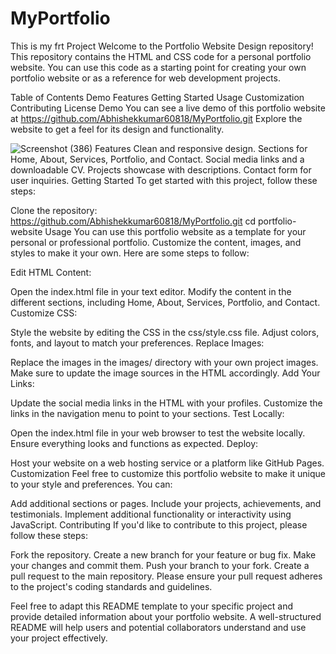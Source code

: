 # MyPortfolio
This is my frt Project
Welcome to the Portfolio Website Design repository! This repository contains the HTML and CSS code for a personal portfolio website. You can use this code as a starting point for creating your own portfolio website or as a reference for web development projects.

Table of Contents
Demo
Features
Getting Started
Usage
Customization
Contributing
License
Demo
You can see a live demo of this portfolio website at https://github.com/Abhishekkumar60818/MyPortfolio.git  Explore the website to get a feel for its design and functionality.

![Screenshot (386)](https://github.com/Abhishekkumar60818/MyPortfolio/assets/95571253/bd480cef-ffdc-4d0f-879c-ee14c8c26ac3)
Features
Clean and responsive design.
Sections for Home, About, Services, Portfolio, and Contact.
Social media links and a downloadable CV.
Projects showcase with descriptions.
Contact form for user inquiries.
Getting Started
To get started with this project, follow these steps:

Clone the repository:
https://github.com/Abhishekkumar60818/MyPortfolio.git
cd portfolio-website
Usage
You can use this portfolio website as a template for your personal or professional portfolio. Customize the content, images, and styles to make it your own. Here are some steps to follow:

Edit HTML Content:

Open the index.html file in your text editor.
Modify the content in the different sections, including Home, About, Services, Portfolio, and Contact.
Customize CSS:

Style the website by editing the CSS in the css/style.css file.
Adjust colors, fonts, and layout to match your preferences.
Replace Images:

Replace the images in the images/ directory with your own project images.
Make sure to update the image sources in the HTML accordingly.
Add Your Links:

Update the social media links in the HTML with your profiles.
Customize the links in the navigation menu to point to your sections.
Test Locally:

Open the index.html file in your web browser to test the website locally.
Ensure everything looks and functions as expected.
Deploy:

Host your website on a web hosting service or a platform like GitHub Pages.
Customization
Feel free to customize this portfolio website to make it unique to your style and preferences. You can:

Add additional sections or pages.
Include your projects, achievements, and testimonials.
Implement additional functionality or interactivity using JavaScript.
Contributing
If you'd like to contribute to this project, please follow these steps:

Fork the repository.
Create a new branch for your feature or bug fix.
Make your changes and commit them.
Push your branch to your fork.
Create a pull request to the main repository.
Please ensure your pull request adheres to the project's coding standards and guidelines.

Feel free to adapt this README template to your specific project and provide detailed information about your portfolio website. A well-structured README will help users and potential collaborators understand and use your project effectively.




